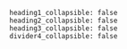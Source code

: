 ```opts :(document_opts)
heading1_collapsible: false
heading2_collapsible: false
heading3_collapsible: false
divider4_collapsible: false
```